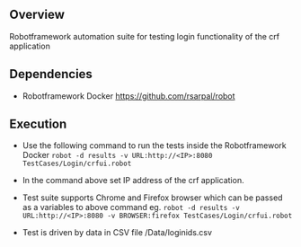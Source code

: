 ## Overview
Robotframework automation suite for testing login functionality of the crf application

## Dependencies
 - Robotframework Docker https://github.com/rsarpal/robot


## Execution
  - Use the following command to run the tests inside the Robotframework Docker
        `robot -d results -v URL:http://<IP>:8080 TestCases/Login/crfui.robot`
  - In the command above set IP address of the crf application.
  - Test suite supports Chrome and Firefox browser which can be passed as a variables to above command
    eg. `robot -d results -v URL:http://<IP>:8080 -v BROWSER:firefox TestCases/Login/crfui.robot`

  - Test is driven by data in CSV file /Data/loginids.csv
